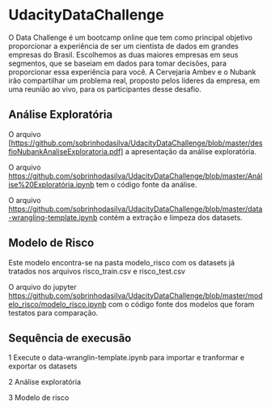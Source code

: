# UdacityDataChallenge
O Data Challenge é um bootcamp online que tem como principal objetivo proporcionar a experiência de ser um cientista de dados em grandes empresas do Brasil. Escolhemos as duas maiores empresas em seus segmentos, que se baseiam em dados para tomar decisões, para proporcionar essa experiência para você. A Cervejaria Ambev e o Nubank irão compartilhar um problema real, proposto pelos líderes da empresa, em uma reunião ao vivo, para os participantes desse desafio. 

## Análise Exploratória
  O arquivo [https://github.com/sobrinhodasilva/UdacityDataChallenge/blob/master/desfioNubankAnaliseExploratoria.pdf] a apresentação da análise exploratória.
  
  O arquivo https://github.com/sobrinhodasilva/UdacityDataChallenge/blob/master/Análise%20Exploratória.ipynb tem o código fonte da análise.
  
  O arquivo https://github.com/sobrinhodasilva/UdacityDataChallenge/blob/master/data-wrangling-template.ipynb contém a extração e limpeza dos datasets.
  
  ## Modelo de Risco
  
  Este modelo encontra-se na pasta modelo_risco com os datasets já tratados nos arquivos risco_train.csv e risco_test.csv
  
  O arquivo do jupyter https://github.com/sobrinhodasilva/UdacityDataChallenge/blob/master/modelo_risco/modelo_risco.ipynb com o código fonte dos modelos que foram testatos para comparação.

## Sequência de execusão 
1 Execute o data-wranglin-template.ipynb para importar e tranformar e exportar os datasets

2 Análise exploratória 

3 Modelo de risco
